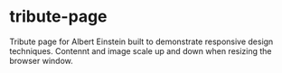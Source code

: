 # tribute-page

Tribute page for Albert Einstein built to demonstrate responsive design techniques. Contennt and image scale up and down when resizing the browser window.

